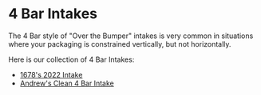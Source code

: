 # 4 Bar Intakes

The 4 Bar style of "Over the Bumper" intakes is very common in situations where your packaging is constrained vertically, but not horizontally.

Here is our collection of 4 Bar Intakes:

- [1678's 2022 Intake](examples/1678.md)
- [Andrew's Clean 4 Bar Intake](examples/clean.md)